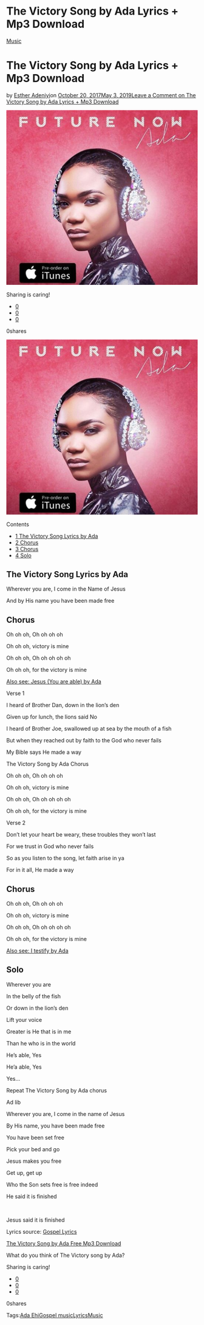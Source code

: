 # The Victory Song by Ada Lyrics + Mp3 Download

[Music](https://estheradeniyi.com/category/music/)
# The Victory Song by Ada Lyrics + Mp3 Download

by [Esther Adeniyi](https://estheradeniyi.com/author/esther-adeniyi/)on [October 20, 2017May 3, 2019](https://estheradeniyi.com/the-victory-song-by-ada-lyrics-mp3/)[Leave a Comment on The Victory Song by Ada Lyrics + Mp3 Download](https://estheradeniyi.com/the-victory-song-by-ada-lyrics-mp3/#respond)

![](images\FuturenowbyAdaalbumcover.jpg)

Sharing is caring!

- [0](https://www.facebook.com/sharer/sharer.php?u=https%3A%2F%2Festheradeniyi.com%2Fthe-victory-song-by-ada-lyrics-mp3%2F&amp;t=The%20Victory%20Song%20by%20Ada%20Lyrics%20%2B%20Mp3%20Download)
- [0](https://twitter.com/intent/tweet?text=The%20Victory%20Song%20by%20Ada%20Lyrics%20%2B%20Mp3%20Download&amp;url=https%3A%2F%2Festheradeniyi.com%2Fthe-victory-song-by-ada-lyrics-mp3%2F)
- [0](#)

0shares

[![Future Now by Ada Album Cover](images\FuturenowbyAdaalbumcover.jpg)](images\FuturenowbyAdaalbumcover.jpg)

Contents

- [1 The Victory Song Lyrics by Ada](#The_Victory_Song_Lyrics_by_Ada)
- [2 Chorus](#Chorus)
- [3 Chorus](#Chorus-2)
- [4 Solo](#Solo)

## The Victory Song Lyrics by Ada

Wherever you are, I come in the Name of
 Jesus

And by His name you have been made free

## Chorus

Oh oh oh, Oh oh oh oh

Oh oh oh, victory is mine

Oh oh oh, Oh oh oh oh oh

Oh oh oh, for the victory is mine

[Also see: Jesus (You are able) by Ada](https://www.estheradeniyi.com/jesus-you-are-able-by-ada-lyrics-mp3)

Verse 1

I heard of Brother Dan, down in the
 lion&#x2019;s den

Given up for lunch, the lions said No

I heard of Brother Joe, swallowed up at
 sea by the mouth of a fish

But when they reached out by faith to
 the God who never fails

My Bible says He made a way

The Victory Song by Ada Chorus

Oh oh oh, Oh oh oh oh

Oh oh oh, victory is mine

Oh oh oh, Oh oh oh oh oh

Oh oh oh, for the victory is mine

Verse 2

Don&#x2019;t let your heart be weary, these
 troubles they won&#x2019;t last

For we trust in God who never fails

So as you listen to the song, let faith
 arise in ya

For in it all, He made a way

## Chorus

Oh oh oh, Oh oh oh oh

Oh oh oh, victory is mine

Oh oh oh, Oh oh oh oh oh

Oh oh oh, for the victory is mine

[Also see: I testify by Ada](https://www.estheradeniyi.com/i-testify-by-ada-lyrics-mp3-download)

## Solo

Wherever you are

In the belly of the fish

Or down in the lion&#x2019;s den

Lift your voice

Greater is He that is in me

Than he who is in the world

He&#x2019;s able, Yes

He&#x2019;a able, Yes

Yes&#x2026;

Repeat The Victory Song by Ada chorus

Ad lib

Wherever you are, I come in the name of
 Jesus

By His name, you have been made free

You have been set free

Pick your bed and go

Jesus makes you free

Get up, get up

Who the Son sets free is free indeed

He said it is finished

&#xA0;

Jesus said it is finished

Lyrics source: [Gospel Lyrics](https://gospellyricsng.com/the-victory-song-ada-ehi/)

[The Victory Song by Ada Free Mp3 Download](https://www.generalbaze.com.ng/music/ada-victory-song/)

What do you think of The Victory song by Ada?

Sharing is caring!

- [0](https://www.facebook.com/sharer/sharer.php?u=https%3A%2F%2Festheradeniyi.com%2Fthe-victory-song-by-ada-lyrics-mp3%2F&amp;t=The%20Victory%20Song%20by%20Ada%20Lyrics%20%2B%20Mp3%20Download)
- [0](https://twitter.com/intent/tweet?text=The%20Victory%20Song%20by%20Ada%20Lyrics%20%2B%20Mp3%20Download&amp;url=https%3A%2F%2Festheradeniyi.com%2Fthe-victory-song-by-ada-lyrics-mp3%2F)
- [0](#)

0shares

Tags:[Ada Ehi](https://estheradeniyi.com/tag/ada-ehi/)[Gospel music](https://estheradeniyi.com/tag/gospel-music/)[Lyrics](https://estheradeniyi.com/tag/lyrics/)[Music](https://estheradeniyi.com/tag/music/)